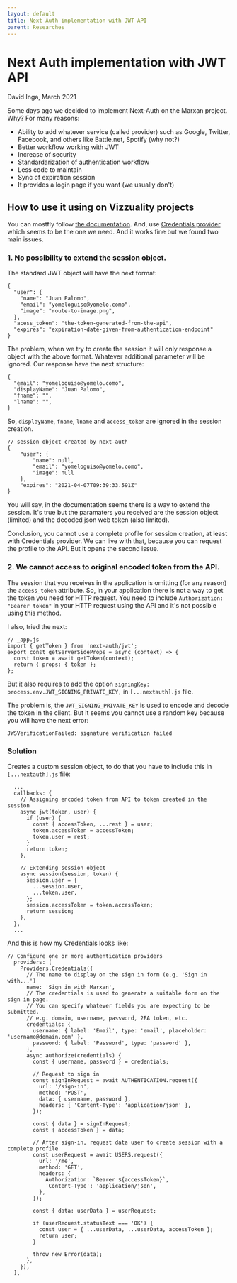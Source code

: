 ```yaml
---
layout: default
title: Next Auth implementation with JWT API
parent: Researches
---
```


# Next Auth implementation with JWT API

David Inga, March 2021

Some days ago we decided to implement Next-Auth on the Marxan project. Why? For many reasons:

* Ability to add whatever service (called provider) such as Google, Twitter, Facebook, and others like Battle.net, Spotify (why not?)
* Better workflow working with JWT
* Increase of security
* Standardarization of authentication workflow
* Less code to maintain
* Sync of expiration session
* It provides a login page if you want (we usually don't)

## How to use it using on Vizzuality projects

You can mostfly follow [the documentation](https://next-auth.js.org/getting-started/example). And, use [Credentials provider](https://next-auth.js.org/providers/credentials)
which seems to be the one we need. And it works fine but we found two main issues.

### 1. No possibility to extend the session object.
  
The standard JWT object will have the next format:

```
{
  "user": {
    "name": "Juan Palomo",
    "email": "yomeloguiso@yomelo.como",
    "image": "route-to-image.png",
  },
  "acess_token": "the-token-generated-from-the-api",
  "expires": "expiration-date-given-from-authentication-endpoint"
}
```

The problem, when we try to create the session it will only response a object with the above format. Whatever additional parameter will be ignored.
Our response have the next structure:

```
{
  "email": "yomeloguiso@yomelo.como",
  "displayName": "Juan Palomo",
  "fname": "",
  "lname": "",
}
```

So, `displayName`, `fname`, `lname` and `access_token` are ignored in the session creation.

```
// session object created by next-auth
{
    "user": {
        "name": null,
        "email": "yomeloguiso@yomelo.como",
        "image": null
    },
    "expires": "2021-04-07T09:39:33.591Z"
}
```

You will say, in the documentation seems there is a way to extend the session. It's true but the paramaters you received are the session object (limited) and the decoded json web token (also limited).

Conclusion, you cannot use a complete profile for session creation, at least with Credentials provider. We can live with that, because you can request the profile to the API. But it opens the second issue.


### 2. We cannot access to original encoded token from the API.

The session that you receives in the application is omitting (for any reason) the `access_token` attribute. So, in your application there is not a way to get the token you need for HTTP request.
You need to include `Authorization: "Bearer token"` in your HTTP request using the API and it's not possible using this method.

I also, tried the next:

```
// _app.js
import { getToken } from 'next-auth/jwt';
export const getServerSideProps = async (context) => {
  const token = await getToken(context);
  return { props: { token };
};
```

But it also requires to add the option `signingKey: process.env.JWT_SIGNING_PRIVATE_KEY,` in `[...nextauth].js` file.

The problem is, the `JWT_SIGNING_PRIVATE_KEY` is used to encode and decode the token in the client. But it seems you cannot use a random key because you will 
have the next error:

```
JWSVerificationFailed: signature verification failed
```

### Solution

Creates a custom session object, to do that you have to include this in `[...nextauth].js` file:

```
  ...
  callbacks: {
    // Assigning encoded token from API to token created in the session
    async jwt(token, user) {
      if (user) {
        const { accessToken, ...rest } = user;
        token.accessToken = accessToken;
        token.user = rest;
      }
      return token;
    },

    // Extending session object
    async session(session, token) {
      session.user = {
        ...session.user,
        ...token.user,
      };
      session.accessToken = token.accessToken;
      return session;
    },
  },
  ...
 ```

And this is how my Credentials looks like:

```
// Configure one or more authentication providers
  providers: [
    Providers.Credentials({
      // The name to display on the sign in form (e.g. 'Sign in with...')
      name: 'Sign in with Marxan',
      // The credentials is used to generate a suitable form on the sign in page.
      // You can specify whatever fields you are expecting to be submitted.
      // e.g. domain, username, password, 2FA token, etc.
      credentials: {
        username: { label: 'Email', type: 'email', placeholder: 'username@domain.com' },
        password: { label: 'Password', type: 'password' },
      },
      async authorize(credentials) {
        const { username, password } = credentials;

        // Request to sign in
        const signInRequest = await AUTHENTICATION.request({
          url: '/sign-in',
          method: 'POST',
          data: { username, password },
          headers: { 'Content-Type': 'application/json' },
        });

        const { data } = signInRequest;
        const { accessToken } = data;

        // After sign-in, request data user to create session with a complete profile
        const userRequest = await USERS.request({
          url: '/me',
          method: 'GET',
          headers: {
            Authorization: `Bearer ${accessToken}`,
            'Content-Type': 'application/json',
          },
        });

        const { data: userData } = userRequest;

        if (userRequest.statusText === 'OK') {
          const user = { ...userData, ...userData, accessToken };
          return user;
        }

        throw new Error(data);
      },
    }),
  ],
 ```
